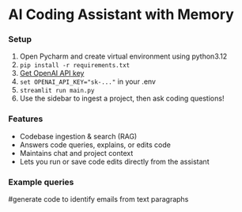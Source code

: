 # AI Coding Assistant with Memory

### Setup
1. Open Pycharm and create virtual environment using python3.12
2. `pip install -r requirements.txt`
3. [Get OpenAI API key](https://platform.openai.com/)
4. `set OPENAI_API_KEY="sk-..."`  in your .env
5. `streamlit run main.py`
6. Use the sidebar to ingest a project, then ask coding questions!

### Features

- Codebase ingestion & search (RAG)
- Answers code queries, explains, or edits code
- Maintains chat and project context
- Lets you run or save code edits directly from the assistant

### Example queries
#generate code to identify emails from text paragraphs
